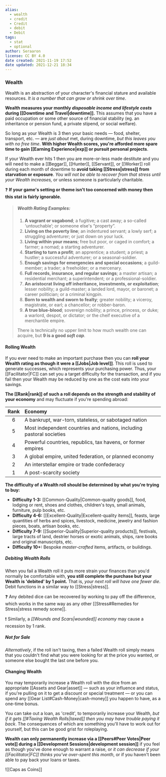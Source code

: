 ```yaml
---
alias:
  - wealth
  - credit
  - Credit
  - debit
  - Debit
tags:
  - stat
  - optional
author: Seraaron
license: CC BY 4.0
date created: 2021-11-19 17:52
date updated: 2021-12-21 18:34
---
```


### Wealth

Wealth is an abstraction of your character's financial stature and available resources. _It is a number that can grow or shrink over time_.

**Wealth measures your monthly _disposable income and lifestyle costs_ during [[Downtime and Travel|downtime]].** This assumes that you have a paid occupation or some other source of financial stability (eg. an inheritance or pension fund, a private stipend, or social welfare).

So long as your Wealth is 3 then your basic needs — food, shelter, transport, etc. — are _just about_ met, during downtime, _but this leaves you with no free time_. **With higher Wealth scores, you're afforded more spare time to gain [[Earning Experience|exp]] or pursuit personal projects**.

If your Wealth ever hits 1 then you are more-or-less made destitute and you will need to make a [[Beggar]], [[Hunter]], [[Servant]], or [[Worker]] roll during each month of downtime to **avoid taking [[Stress|stress]] from starvation or exposure**. _You will not be able to recover from that stress until your Wealth increases,_ or unless someone is particularly charitable.

❓ **If your game's setting or theme isn't too concerned with money then this stat is fairly ignorable.**

> ##### Wealth Rating Examples:
>
> 1. **A vagrant or vagabond**; a fugitive; a cast away; a so-called ‘untouchable’; or someone else's “property”.
> 2. **Living on the poverty line**; an indentured servant; a lowly serf; a struggling adventurer; or just down on your luck.
> 3. **Living within your means**; free but poor, or caged in comfort; a farmer; a nomad; a starting adventurer.
> 4. **Starting to turn a profit**; an apprentice; a student; a priest; a hustler; a successful adventurer; or a seasonal-soldier.
> 5. **Enough savings for emergencies and special occasions**; a guild-member; a trader; a freeholder; or a mercenary.
> 6. **Full records, insurance, and regular savings**; a master artisan; a residential merchant; a superintendent; or a professional-soldier.
> 7. **An aristocrat living off inheritance, investments, or exploitation**; lesser nobility; a guild-master; a landed lord, mayor,  or baronet; a career politician; or a criminal kingpin.
> 8. **Born to wealth and sworn to fealty**; greater nobility; a viceroy, magistrate, or earl; a chancellor; or robber-baron.
> 9. **A true blue-blood**; sovereign nobility; a prince, princess, or duke; a warlord, despot, or dictator; or the cheif executive of a merchantile empire.
>
> There is technically no upper limit to how much wealth one can acquire, but **9 is a good _soft cap_**.

#### Rolling Wealth

If you ever need to make an important purchase then you can **roll your Wealth rating as though it were a [[Jobs|Job level]]**. This roll is used to generate successes, which represents your purchasing power. Thus, your [[Facilitator|FC]] can set you a target difficulty for the transaction, and if you fail then your Wealth may be reduced by one as the cost eats into your savings.

**The [[Rank|rank]] of such a roll depends on the strength and stability of your economy** and may fluctuate if you're spending abroad:

| Rank | Economy                                                              |
| :--: | :------------------------------------------------------------------- |
|   6  | A bankrupt, war-torn, stateless, or sabotaged nation                 |
|   5  | Most independent countries and nations, including pastoral societies |
|   4  | Powerful countries, republics, tax havens, or former empires         |
|   3  | A global empire, united federation, or planned economy               |
|   2  | An interstellar empire or trade confederacy                          |
|   1  | A post-scarcity society                                              |

**The difficulty of a Wealth roll should be determined by what you're trying to buy:**

- **Difficulty 1-3:** [[Common-Quality|Common-quality goods]], food, lodging or rent, shoes and clothes, children's toys, small animals, furniture, pulp books, etc.
- **Difficulty 4-6:** [[Excellent-Quality|Excellent-quality items]], feasts, large quantities of herbs and spices, livestock, medicine, jewelry and fashion pieces, boats, artisan books, etc.
- **Difficulty 7-9:** [[Superior-Quality|Superior-quality products]], festivals, large tracts of land, destrier horses or exotic animals, ships, rare books and original manuscripts, etc.
- **Difficulty 10+:** Bespoke _master-crafted_ items, artifacts, or buildings.

##### Debiting Wealth Rolls

When you fail a Wealth roll it puts more strain your finances than you'd normally be comfortable with, **you still complete the purchase but your Wealth is 'debited' by 1 point.** That is, _your next roll will have one fewer die_. Debit functions in a similar way to [[Stress|stress]].

❓ Any debited dice can be recovered by working to pay off the difference, which works in the same way as any other [[Stress#Remedies for Stress|stress remedy scene]].

❗ Similarly, a _[[Wounds and Scars|wounded]] economy_ may cause a recession by 1 rank.

##### Not for Sale

_Alternatively_, if the roll isn't taxing, then a failed Wealth roll simply means that you couldn't find what you were looking for at the price you wanted, or someone else bought the last one before you.

#### Changing Wealth

You may temporarily increase a Wealth roll with the dice from an appropriate [[Assets and Gear|asset]] — such as your influence and status, if you're pulling on it to get a discount or special treatment — or you can spend any [[Gear List#Cash-Money|cash-money]] you happen to have, as a one-time bonus.

You can take out a loan, as 'credit', to temporarily increase your Wealth, _but if it gets [[#Taxing Wealth Rolls|taxed]] then you may have trouble paying it back_. The consequences of which are something you'll have to work out for yourself, but this can be good grist for roleplaying.

**Wealth can only permanently increase via a [[Peers#Peer Votes|Peer vote]] during a [[Development Sessions|development session]]** if you feel as though you've done enough to warrant a raise, or _it can decrease if your [[Facilitator|FC]] thinks you've over-spent this month_, or if you haven't been able to pay back your loans or taxes.

![[Caps as Coins]]
